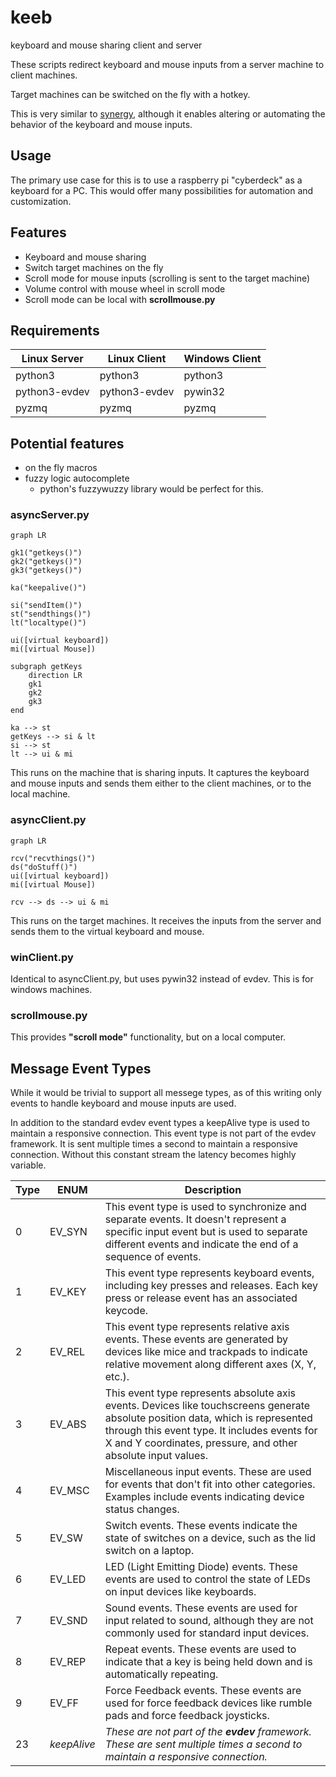# keeb
keyboard and mouse sharing client and server

These scripts redirect keyboard and mouse inputs from a server machine to client machines.  

Target machines can be switched on the fly with a hotkey.  

This is very similar to [synergy](https://symless.com/synergy), although it enables altering or automating the behavior of the keyboard and mouse inputs.

## Usage

The primary use case for this is to use a raspberry pi "cyberdeck" as a keyboard for a PC.  This would offer many possibilities for automation and customization.  

## Features

- Keyboard and mouse sharing
- Switch target machines on the fly
- Scroll mode for mouse inputs (scrolling is sent to the target machine)
- Volume control with mouse wheel in scroll mode
- Scroll mode can be local with __scrollmouse.py__


## Requirements


|Linux Server|Linux Client|Windows Client|
|-|-|-|
|python3|python3|python3|
|python3-evdev|python3-evdev|pywin32|
|pyzmq|pyzmq|pyzmq|


## Potential features

- on the fly macros
- fuzzy logic autocomplete 
    - python's fuzzywuzzy library would be perfect for this. 


### __asyncServer.py__

```mermaid
graph LR

gk1("getkeys()")
gk2("getkeys()")
gk3("getkeys()")

ka("keepalive()")

si("sendItem()")
st("sendthings()")
lt("localtype()")

ui([virtual keyboard])
mi([virtual Mouse])

subgraph getKeys
    direction LR
    gk1
    gk2
    gk3
end

ka --> st
getKeys --> si & lt
si --> st
lt --> ui & mi
```
This runs on the machine that is sharing inputs.  It captures the keyboard and mouse inputs and sends them either to the client machines, or to the local machine.


### __asyncClient.py__

```mermaid
graph LR

rcv("recvthings()")
ds("doStuff()")
ui([virtual keyboard])
mi([virtual Mouse])

rcv --> ds --> ui & mi

```
This runs on the target machines. It receives the inputs from the server and sends them to the virtual keyboard and mouse.

### __winClient.py__
Identical to asyncClient.py, but uses pywin32 instead of evdev.  This is for windows machines.

### scrollmouse.py
This provides __"scroll mode"__ functionality, but on a local computer.  



## Message Event Types

While it would be trivial to support all messege types, as of this writing only events to handle keyboard and mouse inputs are used.  

In addition to the standard evdev event types a keepAlive type is used to maintain a responsive connection.  This event type is not part of the evdev framework.  It is sent multiple times a second to maintain a responsive connection.  Without this constant stream the latency becomes highly variable.  



|Type|ENUM|Description|
|-|-|-|
|0|EV_SYN| This event type is used to synchronize and separate events. It doesn't represent a specific input event but is used to separate different events and indicate the end of a sequence of events.
|1| EV_KEY| This event type represents keyboard events, including key presses and releases. Each key press or release event has an associated keycode.
|2| EV_REL| This event type represents relative axis events. These events are generated by devices like mice and trackpads to indicate relative movement along different axes (X, Y, etc.).
|3| EV_ABS| This event type represents absolute axis events. Devices like touchscreens generate absolute position data, which is represented through this event type. It includes events for X and Y coordinates, pressure, and other absolute input values.
|4|EV_MSC| Miscellaneous input events. These are used for events that don't fit into other categories. Examples include events indicating device status changes.
|5| EV_SW| Switch events. These events indicate the state of switches on a device, such as the lid switch on a laptop.
|6| EV_LED| LED (Light Emitting Diode) events. These events are used to control the state of LEDs on input devices like keyboards.
|7| EV_SND| Sound events. These events are used for input related to sound, although they are not commonly used for standard input devices.
|8| EV_REP| Repeat events. These events are used to indicate that a key is being held down and is automatically repeating.
|9| EV_FF| Force Feedback events. These events are used for force feedback devices like rumble pads and force feedback joysticks.
|23|_keepAlive_|_These are not part of the __evdev__ framework.  These are sent multiple times a second to maintain a responsive connection._




